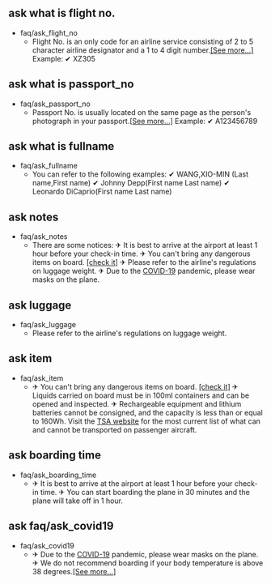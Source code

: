 ## ask what is flight no.
* faq/ask_flight_no
  - Flight No. is an only code for an airline service consisting of 2 to 5 character airline designator and a 1 to 4 digit number.[[See more...]](https://en.wikipedia.org/wiki/Flight_number) Example: ✔ XZ305
## ask what is passport_no
* faq/ask_passport_no
  - Passport No. is usually located on the same page as the person's photograph in your passport.[[See more...]](https://en.wikipedia.org/wiki/Passport) Example: ✔ A123456789  

## ask what is fullname
* faq/ask_fullname
  - You can refer to the following examples: ✔ WANG,XIO-MIN (Last name,First name) ✔ Johnny Depp(First name Last name) ✔ Leonardo DiCaprio(First name Last name)

## ask notes
* faq/ask_notes
  - There are some notices: ✈ It is best to arrive at the airport at least 1 hour before your check-in time. ✈ You can't bring any dangerous items on board. [[check it]](https://www.airdo.jp/en/departure/baggage/caution-restriction/) ✈ Please refer to the airline's regulations on luggage weight. ✈ Due to the [COVID-19](https://www.who.int/emergencies/diseases/novel-coronavirus-2019) pandemic, please wear masks on the plane.

## ask luggage
* faq/ask_luggage
  - Please refer to the airline's regulations on luggage weight.
  
## ask item
* faq/ask_item
  - ✈ You can't bring any dangerous items on board. [[check it]](https://www.airdo.jp/en/departure/baggage/caution-restriction/) ✈ Liquids carried on board must be in 100ml containers and can be opened and inspected.  ✈ Rechargeable equipment and lithium batteries cannot be consigned, and the capacity is less than or equal to 160Wh. Visit the [TSA website](https://www.tsa.gov/travel/security-screening/whatcanibring/all) for the most current list of what can and cannot be transported on passenger aircraft.
  
## ask boarding time
* faq/ask_boarding_time
  - ✈ It is best to arrive at the airport at least 1 hour before your check-in time. ✈ You can start boarding the plane in 30 minutes and the plane will take off in 1 hour.
 
## ask faq/ask_covid19
* faq/ask_covid19
  - ✈ Due to the [COVID-19](https://www.who.int/emergencies/diseases/novel-coronavirus-2019) pandemic, please wear masks on the plane. ✈ We do not recommend boarding if your body temperature is above 38 degrees.[[See more...]](https://www.cdc.gov/coronavirus/2019-ncov/travelers/travel-during-covid19.html?CDC_AA_refVal=https%3A%2F%2Fwww.cdc.gov%2Fcoronavirus%2F2019-ncov%2Ftravelers%2Ftravel-in-the-us.html)